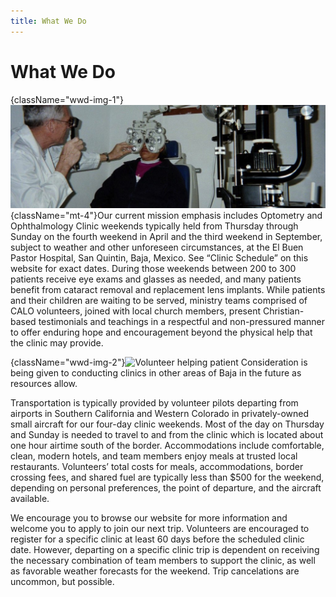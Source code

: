 ```yaml
---
title: What We Do
---
```

# What We Do

{className="wwd-img-1"}![Optometrist Performing Eye Exam](../../images/what-we-do/wwd-optometrist-img.jpg)
{className="mt-4"}Our current mission emphasis includes Optometry and Ophthalmology Clinic weekends typically held from Thursday through Sunday on the fourth weekend in April and the third weekend in September, subject to weather and other unforeseen circumstances, at the El Buen Pastor Hospital, San Quintin, Baja, Mexico. See “Clinic Schedule” on this website for exact dates. During those weekends between 200 to 300 patients receive eye exams and glasses as needed, and many patients benefit from cataract removal and replacement lens implants. While patients and their children are waiting to be served, ministry teams comprised of CALO volunteers, joined with local church members, present Christian-based testimonials and teachings in a respectful and non-pressured manner to offer enduring hope and encouragement beyond the physical help that the clinic may provide.

{className="wwd-img-2"}![Volunteer helping patient](/images/what-we-do/wwd-img-2.jpg)
Consideration is being given to conducting clinics in other areas of Baja in the future as resources allow.

Transportation is typically provided by volunteer pilots departing from airports in Southern California and Western Colorado in privately-owned small aircraft for our four-day clinic weekends. Most of the day on Thursday and Sunday is needed to travel to and from the clinic which is located about one hour airtime south of the border. Accommodations include comfortable, clean, modern hotels, and team members enjoy meals at trusted local restaurants. Volunteers’ total costs for meals, accommodations, border crossing fees, and shared fuel are typically less than $500 for the weekend, depending on personal preferences, the point of departure, and the aircraft available.

We encourage you to browse our website for more information and welcome you to apply to join our next trip. Volunteers are encouraged to register for a specific clinic at least 60 days before the scheduled clinic date. However, departing on a specific clinic trip is dependent on receiving the necessary combination of team members to support the clinic, as well as favorable weather forecasts for the weekend. Trip cancelations are uncommon, but possible.

